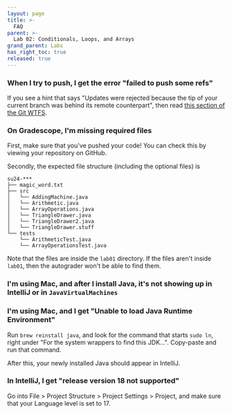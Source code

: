 ```yaml
---
layout: page
title: >-
  FAQ
parent: >-
  Lab 02: Conditionals, Loops, and Arrays
grand_parent: Labs
has_right_toc: true
released: true
---
```


### When I try to push, I get the error "failed to push some refs"

If you see a hint that says "Updates were rejected because the tip of your
current branch was behind its remote counterpart", then read
[this section of the Git WTFS](../../guides/git-wtfs.md#error-failed-to-push-some-refs).

### On Gradescope, I'm missing required files

First, make sure that you've pushed your code! You can check this by viewing
your repository on GitHub.

Secondly, the expected file structure (including the optional files) is

```text
su24-***
├── magic_word.txt
├── src
│   └── AddingMachine.java
│   └── Arithmetic.java
│   └── ArrayOperations.java
│   └── TriangleDrawer.java
│   └── TriangleDrawer2.java
│   └── TriangleDrawer.stuff
└── tests
    └── ArithmeticTest.java
    └── ArrayOperationsTest.java

```

Note that the files are inside the `lab01` directory. If the files aren't
inside `lab01`, then the autograder won't be able to find them.

### I'm using Mac, and after I install Java, it's not showing up in IntelliJ or in `JavaVirtualMachines`

### I'm using Mac, and I get "Unable to load Java Runtime Environment"

Run `brew reinstall java`, and look for the command that starts `sudo ln`,
right under "For the system wrappers to find this JDK...". Copy-paste and
run that command.

After this, your newly installed Java should appear in IntelliJ.

### In IntelliJ, I get "release version 18 not supported"

Go into File > Project Structure > Project Settings > Project, and make sure
that your Language level is set to 17.
